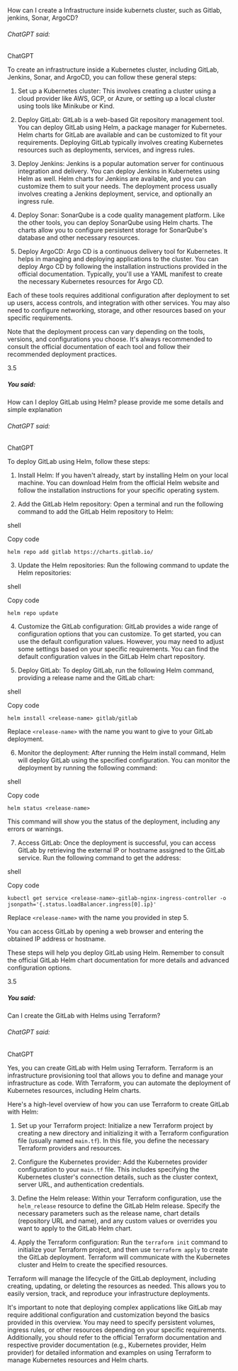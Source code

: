 How can I create a Infrastructure inside kubernets cluster, such as Gitlab, jenkins, Sonar, ArgoCD?

###### ChatGPT said:

ChatGPT

To create an infrastructure inside a Kubernetes cluster, including GitLab, Jenkins, Sonar, and ArgoCD, you can follow these general steps:

1. Set up a Kubernetes cluster: This involves creating a cluster using a cloud provider like AWS, GCP, or Azure, or setting up a local cluster using tools like Minikube or Kind.
    
2. Deploy GitLab: GitLab is a web-based Git repository management tool. You can deploy GitLab using Helm, a package manager for Kubernetes. Helm charts for GitLab are available and can be customized to fit your requirements. Deploying GitLab typically involves creating Kubernetes resources such as deployments, services, and ingress rules.
    
3. Deploy Jenkins: Jenkins is a popular automation server for continuous integration and delivery. You can deploy Jenkins in Kubernetes using Helm as well. Helm charts for Jenkins are available, and you can customize them to suit your needs. The deployment process usually involves creating a Jenkins deployment, service, and optionally an ingress rule.
    
4. Deploy Sonar: SonarQube is a code quality management platform. Like the other tools, you can deploy SonarQube using Helm charts. The charts allow you to configure persistent storage for SonarQube's database and other necessary resources.
    
5. Deploy ArgoCD: Argo CD is a continuous delivery tool for Kubernetes. It helps in managing and deploying applications to the cluster. You can deploy Argo CD by following the installation instructions provided in the official documentation. Typically, you'll use a YAML manifest to create the necessary Kubernetes resources for Argo CD.
    

Each of these tools requires additional configuration after deployment to set up users, access controls, and integration with other services. You may also need to configure networking, storage, and other resources based on your specific requirements.

Note that the deployment process can vary depending on the tools, versions, and configurations you choose. It's always recommended to consult the official documentation of each tool and follow their recommended deployment practices.

3.5

##### You said:

How can I deploy GitLab using Helm? please provide me some details and simple explanation

###### ChatGPT said:

ChatGPT

To deploy GitLab using Helm, follow these steps:

1. Install Helm: If you haven't already, start by installing Helm on your local machine. You can download Helm from the official Helm website and follow the installation instructions for your specific operating system.
    
2. Add the GitLab Helm repository: Open a terminal and run the following command to add the GitLab Helm repository to Helm:
    

shell

Copy code

`helm repo add gitlab https://charts.gitlab.io/`

3. Update the Helm repositories: Run the following command to update the Helm repositories:

shell

Copy code

`helm repo update`

4. Customize the GitLab configuration: GitLab provides a wide range of configuration options that you can customize. To get started, you can use the default configuration values. However, you may need to adjust some settings based on your specific requirements. You can find the default configuration values in the GitLab Helm chart repository.
    
5. Deploy GitLab: To deploy GitLab, run the following Helm command, providing a release name and the GitLab chart:
    

shell

Copy code

`helm install <release-name> gitlab/gitlab`

Replace `<release-name>` with the name you want to give to your GitLab deployment.

6. Monitor the deployment: After running the Helm install command, Helm will deploy GitLab using the specified configuration. You can monitor the deployment by running the following command:

shell

Copy code

`helm status <release-name>`

This command will show you the status of the deployment, including any errors or warnings.

7. Access GitLab: Once the deployment is successful, you can access GitLab by retrieving the external IP or hostname assigned to the GitLab service. Run the following command to get the address:

shell

Copy code

`kubectl get service <release-name>-gitlab-nginx-ingress-controller -o jsonpath='{.status.loadBalancer.ingress[0].ip}'`

Replace `<release-name>` with the name you provided in step 5.

You can access GitLab by opening a web browser and entering the obtained IP address or hostname.

These steps will help you deploy GitLab using Helm. Remember to consult the official GitLab Helm chart documentation for more details and advanced configuration options.

3.5

##### You said:

Can I create the GitLab with Helms using Terraform?

###### ChatGPT said:

ChatGPT

Yes, you can create GitLab with Helm using Terraform. Terraform is an infrastructure provisioning tool that allows you to define and manage your infrastructure as code. With Terraform, you can automate the deployment of Kubernetes resources, including Helm charts.

Here's a high-level overview of how you can use Terraform to create GitLab with Helm:

1. Set up your Terraform project: Initialize a new Terraform project by creating a new directory and initializing it with a Terraform configuration file (usually named `main.tf`). In this file, you define the necessary Terraform providers and resources.
    
2. Configure the Kubernetes provider: Add the Kubernetes provider configuration to your `main.tf` file. This includes specifying the Kubernetes cluster's connection details, such as the cluster context, server URL, and authentication credentials.
    
3. Define the Helm release: Within your Terraform configuration, use the `helm_release` resource to define the GitLab Helm release. Specify the necessary parameters such as the release name, chart details (repository URL and name), and any custom values or overrides you want to apply to the GitLab Helm chart.
    
4. Apply the Terraform configuration: Run the `terraform init` command to initialize your Terraform project, and then use `terraform apply` to create the GitLab deployment. Terraform will communicate with the Kubernetes cluster and Helm to create the specified resources.
    

Terraform will manage the lifecycle of the GitLab deployment, including creating, updating, or deleting the resources as needed. This allows you to easily version, track, and reproduce your infrastructure deployments.

It's important to note that deploying complex applications like GitLab may require additional configuration and customization beyond the basics provided in this overview. You may need to specify persistent volumes, ingress rules, or other resources depending on your specific requirements. Additionally, you should refer to the official Terraform documentation and respective provider documentation (e.g., Kubernetes provider, Helm provider) for detailed information and examples on using Terraform to manage Kubernetes resources and Helm charts.